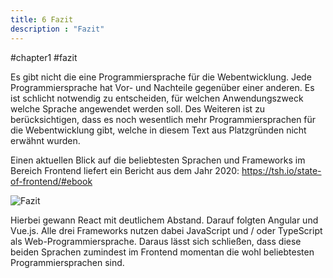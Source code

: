 ```yaml
---
title: 6 Fazit
description : "Fazit"
---
```


#chapter1 #fazit

Es gibt nicht die eine Programmiersprache für die Webentwicklung. Jede Programmiersprache hat Vor- und Nachteile gegenüber einer anderen. Es ist schlicht notwendig zu entscheiden, für welchen Anwendungszweck welche Sprache angewendet werden soll. Des Weiteren ist zu berücksichtigen, dass es noch wesentlich mehr Programmiersprachen für die Webentwicklung gibt, welche in diesem Text aus Platzgründen nicht erwähnt wurden.

Einen aktuellen Blick auf die beliebtesten Sprachen und Frameworks im Bereich Frontend liefert ein Bericht aus dem Jahr 2020: https://tsh.io/state-of-frontend/#ebook

![Fazit](/en/programmingLanguages/images/fazit.jpg?width=40pc)

Hierbei gewann React mit deutlichem Abstand. Darauf folgten Angular und Vue.js. Alle drei Frameworks nutzen dabei JavaScript und / oder TypeScript als Web-Programmiersprache. Daraus lässt sich schließen, dass diese beiden Sprachen zumindest im Frontend momentan die wohl beliebtesten Programmiersprachen sind.